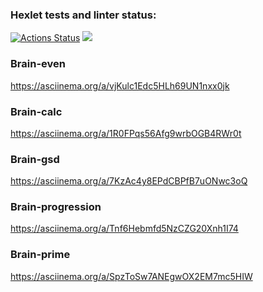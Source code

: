### Hexlet tests and linter status:
[![Actions Status](https://github.com/MaksymAfanasiev/frontend-project-lvl1/workflows/hexlet-check/badge.svg)](https://github.com/MaksymAfanasiev/frontend-project-lvl1/actions)
<a href="https://codeclimate.com/github/MaksymAfanasiev/frontend-project-lvl1/maintainability"><img src="https://api.codeclimate.com/v1/badges/f7a2321ec38964647ee5/maintainability" /></a>

### Brain-even
https://asciinema.org/a/vjKulc1Edc5HLh69UN1nxx0jk

### Brain-calc
https://asciinema.org/a/1R0FPqs56Afg9wrbOGB4RWr0t

### Brain-gsd
https://asciinema.org/a/7KzAc4y8EPdCBPfB7uONwc3oQ

### Brain-progression
https://asciinema.org/a/Tnf6Hebmfd5NzCZG20Xnh1I74

### Brain-prime
https://asciinema.org/a/SpzToSw7ANEgwOX2EM7mc5HIW